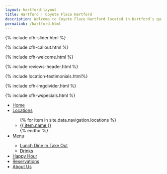 ```yaml
---
layout: hartford-layout
title: Hartford | Coyote Flaco Hartford
description: Welcome to Coyote Flaco Hartford located in Hartford’s quiet southwest, we’ve been serving up quality Mexican food straight from our parent’s recipes since 1999. Also, we make great margaritas and when the weather is nice, you can sit outside on the patio. On those pesky, dreary winter days and it’s too cold to go outside, WE DELIVER!!
permalink: /hartford.html
---
```

<!-- Slider In Section -->
{% include cfh-slider.html %}
<!-- Call Out Section -->
{% include cfh-callout.html %}
<!-- Location Welcome Section -->
{% include cfh-welcome.html %}
<!-- Review Header Section -->
{% include reviews-header.html %}
<!-- Testimonials Section -->
{% include location-testimonials.html%}
<!-- Image Divider Section -->
{% include cfh-imgdivider.html %}
<!-- Weekly Specials Section -->
{% include cfh-wspecials.html %}

<!-- offcanvas menu -->
<div id="offcanvas" class="uk-offcanvas">
    <div class="uk-offcanvas-bar uk-offcanvas-bar-flip">
        <ul class="uk-nav uk-nav-parent-icon uk-nav-offcanvas" data-uk-nav>
            <!-- home menu  -->
            <li class="uk-parent uk-active" data-uk-dropdown>
                <a href="index.html">
                Home
                </a>
            </li>
            <!-- Locations menu -->
            <li class="uk-parent" data-uk-dropdown>
                <a href="#">
                Locations
                </a>
                <div class="uk-dropdown uk-dropdown-navbar uk-dropdown-width-1">
                    <div class="uk-grid uk-dropdown-grid">
                        <div class="uk-width-1-1">
                            <ul class="uk-nav uk-nav-navbar">
                                {% for item in site.data.navigation.locations %}
                                <li>
                                    <a href="{{ item.link }}">
                                    {{ item.name }}
                                    </a>
                                </li>
                                    {% endfor %}
                            </ul>
                        </div>
                    </div>
                </div>
            </li>
            <!-- Menu -->
            <li class="uk-parent" data-uk-dropdown="" aria-haspopup="" aria-expanded="">
                <a href="#">
                Menu
                </a>
                <div class="uk-dropdown uk-dropdown-navbar uk-dropdown-width-1 uk-dropdown-bottom" aria-hidden="true"
                tabindex="" style="top: 70px; left: 0px;">
                    <div class="uk-grid uk-dropdown-grid">
                            <div class="uk-width-1-1">
                            <ul class="uk-nav uk-nav-navbar">
                                <li>
                                    <a href="hartford-lunch.html">
                                    Lunch
                                    </a>
                                    <a href="hartford-dine-in.html">
                                    Dine In
                                    </a>
                                    <a href="hartford-takeout.html">
                                    Take Out
                                    </a>
                                </li>
                                <li>
                                    <a href="hartford-drinks.html">
                                    Drinks
                                    </a>
                                </li>
                            </ul>
                        </div>
                    </div>
                </div>
            </li>
            <!-- Happy Hour -->
            <li class="uk-parent" data-uk-dropdown>
                <a href="happyhour.html">Happy Hour</a>
            </li>
            <!-- Reservations -->
            <li class="uk-parent" data-uk-dropdown>
                <a href="hartford-reservations.html">Reservations</a>
            </li>
            <!-- About Us  -->
            <li class="uk-parent" data-uk-dropdown>
                <a href="about-hartford.html">About Us</a>
            </li>
        </ul>
    </div>
</div>